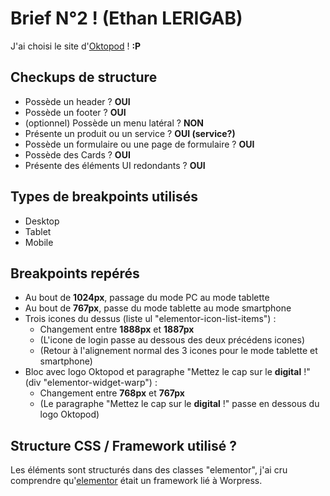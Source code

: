 # Brief N°2 ! (Ethan LERIGAB)

J'ai choisi le site d'[Oktopod](https://www.oktopod.io/) ! **:P**

## Checkups de structure

- Possède un header ? **OUI**
- Possède un footer ? **OUI**
- (optionnel) Possède un menu latéral ? **NON**
- Présente un produit ou un service ? **OUI (service?)**
- Possède un formulaire ou une page de formulaire ? **OUI**
- Possède des Cards ? **OUI**
- Présente des éléments UI redondants ? **OUI**

## Types de breakpoints utilisés

- Desktop
- Tablet
- Mobile

## Breakpoints repérés

- Au bout de **1024px**, passage du mode PC au mode tablette 
- Au bout de **767px**, passe du mode tablette au mode smartphone
- Trois icones du dessus (liste ul "elementor-icon-list-items") : 
    - Changement entre **1888px** et **1887px**
    - (L'icone de login passe au dessous des deux précédens icones)
    - (Retour à l'alignement normal des 3 icones pour le mode tablette et smartphone)
- Bloc avec logo Oktopod et paragraphe "Mettez le cap sur le **digital** !" (div "elementor-widget-warp") :
    - Changement entre **768px** et **767px**
    - (Le paragraphe "Mettez le cap sur le **digital** !" passe en dessous du logo Oktopod)

## Structure CSS / Framework utilisé ?

Les éléments sont structurés dans des classes "elementor", j'ai cru comprendre qu'[elementor](https://elementor.com/) était un framework lié à Worpress.
